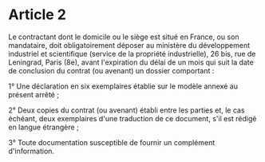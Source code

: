 # Article 2

Le contractant dont le domicile ou le siège est situé en France, ou son mandataire, doit obligatoirement déposer au ministère du développement industriel et scientifique (service de la propriété industrielle), 26 bis, rue de Leningrad, Paris (8e), avant l'expiration du délai de un mois qui suit la date de conclusion du contrat (ou avenant) un dossier comportant :

1° Une déclaration en six exemplaires établie sur le modèle annexé au présent arrêté ;

2° Deux copies du contrat (ou avenant) établi entre les parties et, le cas échéant, deux exemplaires d'une traduction de ce document, s'il est rédigé en langue étrangère ;

3° Toute documentation susceptible de fournir un complément d'information.
